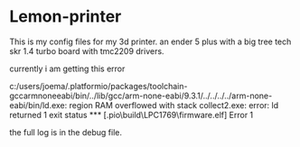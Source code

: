 # Lemon-printer
This is my config files for my 3d printer. an ender 5 plus with a big tree tech skr 1.4 turbo board with tmc2209 drivers.

currently i am getting this error 

c:/users/joema/.platformio/packages/toolchain-gccarmnoneeabi/bin/../lib/gcc/arm-none-eabi/9.3.1/../../../../arm-none-eabi/bin/ld.exe: region RAM overflowed with stack
collect2.exe: error: ld returned 1 exit status
*** [.pio\build\LPC1769\firmware.elf] Error 1

the full log is in the debug file.
